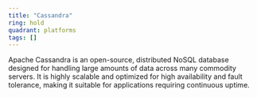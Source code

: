 ```yaml
---
title: "Cassandra"
ring: hold
quadrant: platforms
tags: []
---
```


Apache Cassandra is an open-source, distributed NoSQL database designed for handling large amounts of data across many
commodity servers. It is highly scalable and optimized for high availability and fault tolerance, making it suitable for
applications requiring continuous uptime. 
